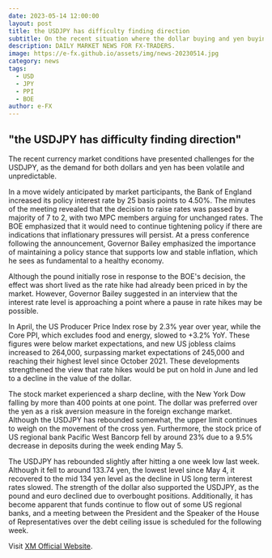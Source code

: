 ```yaml
---
date: 2023-05-14 12:00:00
layout: post
title: the USDJPY has difficulty finding direction 
subtitle: On the recent situation where the dollar buying and yen buying are crossing.
description: DAILY MARKET NEWS FOR FX-TRADERS.
image: https://e-fx.github.io/assets/img/news-20230514.jpg
category: news
tags:
  - USD
  - JPY
  - PPI
  - BOE
author: e-FX
---
```


##  "the USDJPY has difficulty finding direction"

The recent currency market conditions have presented challenges for the USDJPY, as the demand for both dollars and yen has been volatile and unpredictable.

In a move widely anticipated by market participants, the Bank of England increased its policy interest rate by 25 basis points to 4.50%. The minutes of the meeting revealed that the decision to raise rates was passed by a majority of 7 to 2, with two MPC members arguing for unchanged rates. The BOE emphasized that it would need to continue tightening policy if there are indications that inflationary pressures will persist. At a press conference following the announcement, Governor Bailey emphasized the importance of maintaining a policy stance that supports low and stable inflation, which he sees as fundamental to a healthy economy.

Although the pound initially rose in response to the BOE's decision, the effect was short lived as the rate hike had already been priced in by the market. However, Governor Bailey suggested in an interview that the interest rate level is approaching a point where a pause in rate hikes may be possible.

In April, the US Producer Price Index rose by 2.3% year over year, while the Core PPI, which excludes food and energy, slowed to +3.2% YoY. These figures were below market expectations, and new US jobless claims increased to 264,000, surpassing market expectations of 245,000 and reaching their highest level since October 2021. These developments strengthened the view that rate hikes would be put on hold in June and led to a decline in the value of the dollar.

The stock market experienced a sharp decline, with the New York Dow falling by more than 400 points at one point. The dollar was preferred over the yen as a risk aversion measure in the foreign exchange market. Although the USDJPY has rebounded somewhat, the upper limit continues to weigh on the movement of the cross yen. Furthermore, the stock price of US regional bank Pacific West Bancorp fell by around 23% due to a 9.5% decrease in deposits during the week ending May 5.

The USDJPY has rebounded slightly after hitting a one week low last week. Although it fell to around 133.74 yen, the lowest level since May 4, it recovered to the mid 134 yen level as the decline in US long term interest rates slowed. The strength of the dollar also supported the USDJPY, as the pound and euro declined due to overbought positions. Additionally, it has become apparent that funds continue to flow out of some US regional banks, and a meeting between the President and the Speaker of the House of Representatives over the debt ceiling issue is scheduled for the following week.



Visit [XM Official Website](https://clicks.pipaffiliates.com/c?c=550036&l=en&p=0).